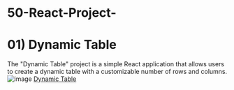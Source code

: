 # 50-React-Project-

# 01) Dynamic Table 
The "Dynamic Table" project is a simple React application that allows users to create a dynamic table with a customizable number of rows and columns.
![image](https://github.com/pandit986/50-React-Project-/assets/68102753/c0302531-8e14-41f3-a87d-244d012b3d66)
[Dynamic Table]([URL](https://dynamictable1.vercel.app/)https://dynamictable1.vercel.app/)

